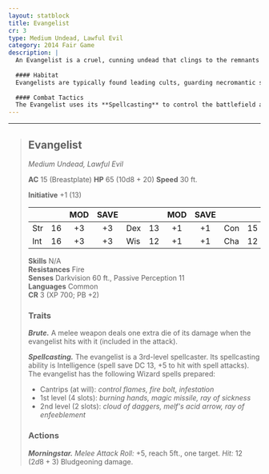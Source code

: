 ```yaml
---
layout: statblock
title: Evangelist
cr: 3
type: Medium Undead, Lawful Evil
category: 2014 Fair Game
description: |
  An Evangelist is a cruel, cunning undead that clings to the remnants of its worldly zealotry. Unlike mindless zombies, this undead entity wields both martial training and dark arcane power, often serving as a devoted and manipulative preacher of its dark god or creator.
  
  #### Habitat
  Evangelists are typically found leading cults, guarding necromantic sites, or standing as grim sentries in forgotten temples. Their need for followers means they occasionally lurk near civilized areas to lure new victims into their dark servitude.
  
  #### Combat Tactics
  The Evangelist uses its **Spellcasting** to control the battlefield and inflict status effects (*ray of enfeeblement*, *ray of sickness*), while its **Brute** trait makes its melee **Morningstar** attacks surprisingly powerful. Its combination of spells and melee strength allows it to adapt to different threats.
---
```


___
> ## Evangelist
> *Medium Undead, Lawful Evil*
> 
> **AC** 15 (Breastplate) **HP** 65 (10d8 + 20) **Speed** 30 ft.
> 
> **Initiative** +1 (13)
>
> | | | MOD | SAVE | | | MOD | SAVE | | | MOD | SAVE |
> |:--|:-:|:----:|:----:|:--|:-:|:----:|:----:|:--|:-:|:----:|:----:|
> |Str| 16| +3 | +3 |Dex| 13| +1 | +1 |Con| 15| +2 | +2 |
> |Int| 16| +3 | +3 |Wis| 12| +1 | +1 |Cha| 12| +1 | +1 |
>
> **Skills** N/A  
> **Resistances** Fire  
> **Senses** Darkvision 60 ft., Passive Perception 11  
> **Languages** Common  
> **CR** 3 (XP 700; PB +2)
>
> ### Traits
>
> ***Brute.*** A melee weapon deals one extra die of its damage when the evangelist hits with it (included in the attack).
>
> ***Spellcasting.*** The evangelist is a 3rd-level spellcaster. Its spellcasting ability is Intelligence (spell save DC 13, +5 to hit with spell attacks). The evangelist has the following Wizard spells prepared:
> * Cantrips (at will): *control flames, fire bolt, infestation*
> * 1st level (4 slots): *burning hands, magic missile, ray of sickness*
> * 2nd level (2 slots): *cloud of daggers, melf's acid arrow, ray of enfeeblement*
>
> ### Actions
>
> ***Morningstar.*** *Melee Attack Roll:* +5, reach 5ft., one target. *Hit:* 12 ($2d8 + 3$) Bludgeoning damage.